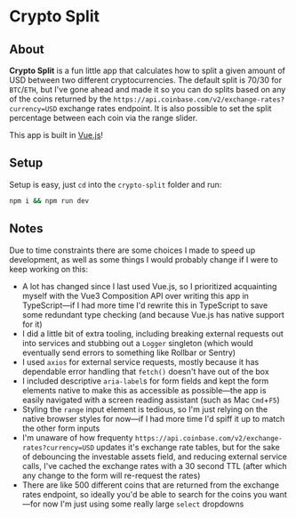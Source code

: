 # Crypto Split

## About
**Crypto Split** is a fun little app that calculates how to split a given amount of USD between two different cryptocurrencies. The default split is 70/30 for `BTC`/`ETH`, but I've gone ahead and made it so you can do splits based on any of the coins returned by the `https://api.coinbase.com/v2/exchange-rates?currency=USD` exchange rates endpoint. It is also possible to set the split percentage between each coin via the range slider.

This app is built in [Vue.js](https://vuejs.org/)!

## Setup

Setup is easy, just `cd` into the `crypto-split` folder and run:
```bash
npm i && npm run dev
```

## Notes

Due to time constraints there are some choices I made to speed up development, as well as some things I would probably change if I were to keep working on this:

- A lot has changed since I last used Vue.js, so I prioritized acquainting myself with the Vue3 Composition API over writing this app in TypeScript—if I had more time I'd rewrite this in TypeScript to save some redundant type checking (and because Vue.js has native support for it)
- I did a little bit of extra tooling, including breaking external requests out into services and stubbing out a `Logger` singleton (which would eventually send errors to something like Rollbar or Sentry)
- I used `axios` for external service requests, mostly because it has dependable error handling that `fetch()` doesn't have out of the box
- I included descriptive `aria-label`s for form fields and kept the form elements native to make this as accessible as possible—the app is easily navigated with a screen reading assistant (such as Mac `Cmd`+`F5`)
- Styling the `range` input element is tedious, so I'm just relying on the native browser styles for now—if I had more time I'd spiff it up to match the other form inputs
- I'm unaware of how frequenty `https://api.coinbase.com/v2/exchange-rates?currency=USD` updates it's exchange rate tables, but for the sake of debouncing the investable assets field, and reducing external service calls, I've cached the exchange rates with a 30 second TTL (after which any change to the form will re-request the rates)
- There are like 500 different coins that are returned from the exchange rates endpoint, so ideally you'd be able to search for the coins you want—for now I'm just using some really large `select` dropdowns
